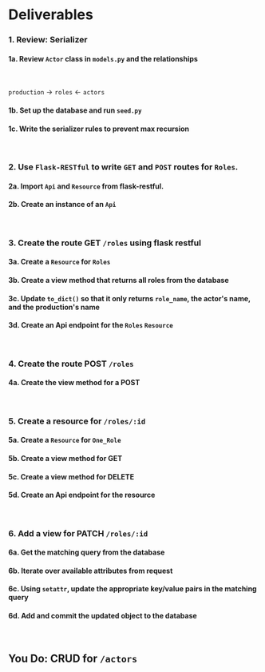 # Deliverables

### 1. Review: Serializer
#### 1a. Review `Actor` class in `models.py` and the relationships 
<br />

`production` -> `roles` <- `actors`
#### 1b. Set up the database and run `seed.py`
#### 1c. Write the serializer rules to prevent max recursion

<br />

### 2. Use `Flask-RESTful` to write `GET` and `POST` routes for `Roles`.
#### 2a. Import `Api` and `Resource` from flask-restful.
#### 2b. Create an instance of an `Api`

<br />

### 3. Create the route GET `/roles` using flask restful
#### 3a. Create a `Resource` for `Roles`
#### 3b. Create a view method that returns all roles from the database
#### 3c. Update `to_dict()` so that it only returns `role_name`, the actor's name, and the production's name
#### 3d. Create an Api endpoint for the `Roles` `Resource`
<br />

### 4. Create the route POST `/roles`
#### 4a. Create the view method for a POST
<br />

### 5. Create a resource for `/roles/:id`
#### 5a. Create a `Resource` for `One_Role`
#### 5b. Create a view method for GET
#### 5c. Create a view method for DELETE
#### 5d. Create an Api endpoint for the resource
<br />

### 6. Add a view for PATCH `/roles/:id`
#### 6a. Get the matching query from the database
#### 6b. Iterate over available attributes from request
#### 6c. Using `setattr`, update the appropriate key/value pairs in the matching query
#### 6d. Add and commit the updated object to the database
<br />

## You Do: CRUD for `/actors`
